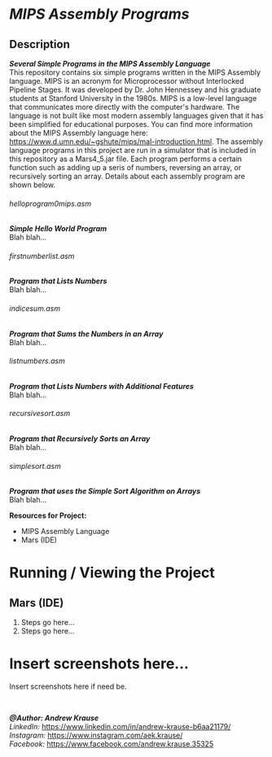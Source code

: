 # *MIPS Assembly Programs*

## Description
**_Several Simple Programs in the MIPS Assembly Language_** <br/>
This repository contains six simple programs written in the MIPS Assembly language. MIPS is an acronym for Microprocessor without Interlocked Pipeline Stages. It was developed by Dr. John Hennessey and his graduate students at Stanford University in the 1980s. MIPS is a low-level language that communicates more directly with the computer's hardware. The language is not built like most modern assembly languages given that it has been simplified for educational purposes. You can find more information about the MIPS Assembly language here: https://www.d.umn.edu/~gshute/mips/mal-introduction.html. The assembly language programs in this project are run in a simulator that is included in this repository as a Mars4_5.jar file. Each program performs a certain function such as adding up a seris of numbers, reversing an array, or recursively sorting an array. Details about each assembly program are shown below.

###### helloprogram0mips.asm
**_Simple Hello World Program_** <br/>
Blah blah...

###### firstnumberlist.asm
**_Program that Lists Numbers_** <br/>
Blah blah...

###### indicesum.asm
**_Program that Sums the Numbers in an Array_** <br/>
Blah blah...

###### listnumbers.asm
**_Program that Lists Numbers with Additional Features_** <br/>
Blah blah...

###### recursivesort.asm
**_Program that Recursively Sorts an Array_** <br/>
Blah blah...

###### simplesort.asm
**_Program that uses the Simple Sort Algorithm on Arrays_** <br/>
Blah blah...

**Resources for Project:**
- MIPS Assembly Language
- Mars (IDE)

# Running / Viewing the Project
## Mars (IDE)
1. Steps go here...
2. Steps go here...

# Insert screenshots here...
Insert screenshots here if need be.

<p>&nbsp;</p>

**_@Author: Andrew Krause_** <br/>
*LinkedIn:* https://www.linkedin.com/in/andrew-krause-b6aa21179/ <br/>
*Instagram:* https://www.instagram.com/aek.krause/ <br/>
*Facebook:* https://www.facebook.com/andrew.krause.35325

